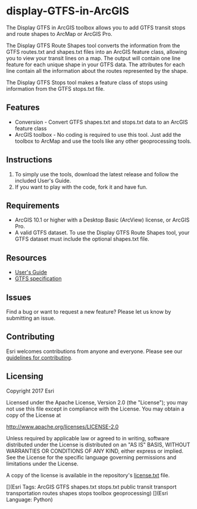 # display-GTFS-in-ArcGIS

The Display GTFS in ArcGIS toolbox allows you to add GTFS transit stops and route shapes to ArcMap or ArcGIS Pro.

The Display GTFS Route Shapes tool converts the information from the GTFS routes.txt and shapes.txt files into an ArcGIS feature class, allowing you to view your transit lines on a map.  The output will contain one line feature for each unique shape in your GTFS data.  The attributes for each line contain all the information about the routes represented by the shape.

The Display GTFS Stops tool makes a feature class of stops using information from the GTFS stops.txt file.

## Features
* Conversion - Convert GTFS shapes.txt and stops.txt data to an ArcGIS feature class
* ArcGIS toolbox - No coding is required to use this tool.  Just add the toolbox to ArcMap and use the tools like any other geoprocessing tools.

## Instructions

1. To simply use the tools, download the latest release and follow the included User's Guide.
2. If you want to play with the code, fork it and have fun.

## Requirements

* ArcGIS 10.1 or higher with a Desktop Basic (ArcView) license, or ArcGIS Pro.
* A valid GTFS dataset. To use the Display GTFS Route Shapes tool, your GTFS dataset must include the optional shapes.txt file.

## Resources

* [User's Guide](https://github.com/ArcGIS/public-transit-tools/blob/master/display-GTFS-in-ArcGIS/UsersGuide.md)
* [GTFS specification](https://developers.google.com/transit/gtfs/reference)

## Issues

Find a bug or want to request a new feature?  Please let us know by submitting an issue.

## Contributing

Esri welcomes contributions from anyone and everyone. Please see our [guidelines for contributing](https://github.com/esri/contributing).

## Licensing
Copyright 2017 Esri

Licensed under the Apache License, Version 2.0 (the "License");
you may not use this file except in compliance with the License.
You may obtain a copy of the License at

   http://www.apache.org/licenses/LICENSE-2.0

Unless required by applicable law or agreed to in writing, software
distributed under the License is distributed on an "AS IS" BASIS,
WITHOUT WARRANTIES OR CONDITIONS OF ANY KIND, either express or implied.
See the License for the specific language governing permissions and
limitations under the License.

A copy of the license is available in the repository's [license.txt](../License.txt?raw=true) file.

[](Esri Tags: ArcGIS GTFS shapes.txt stops.txt public transit transport transportation routes shapes stops toolbox geoprocessing)
[](Esri Language: Python)​
